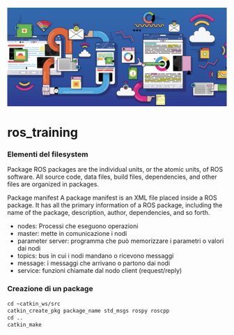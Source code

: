 
![alt text](https://github.com/andreagavazzi/ros_training/blob/master/data/D23D2A98-7AD6-4566-AF74-CE00F2298B5E.jpeg)
# ros_training

### Elementi del filesystem

Package
ROS packages are the individual units, or the atomic units, of ROS software. All source code, data files, build files, dependencies, and other files are organized in packages.

Package manifest
A package manifest is an XML file placed inside a ROS package. It has all the primary information of a ROS package, including the name of the package, description, author, dependencies, and so forth.

- nodes: Processi che eseguono operazioni
- master: mette in comunicazione i nodi
- parameter server: programma che può memorizzare i parametri o valori dai nodi
- topics: bus in cui i nodi mandano o ricevono messaggi 
- message: i messaggi che arrivano o partono dai nodi
- service: funzioni chiamate dal nodo client (request/reply)

### Creazione di un package
```
cd ~catkin_ws/src
catkin_create_pkg package_name std_msgs rospy roscpp
cd ..
catkin_make
```


